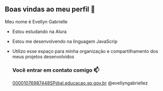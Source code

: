 ## Boas vindas ao meu perfil 🌹

Meu nome é Evellyn Gabrielle

- Estou estudando na Alura
- Estou me desenvolvendo na linguagem JavaScrip
- Utilizo esse espaço para minha organização e compartilhamento dos meus projetos desenvolvidos

  ### Você entrar em contato comigo 📫

  00001076987448SP@al.educacao.sp.gov.br
  @evellyngabriellez
